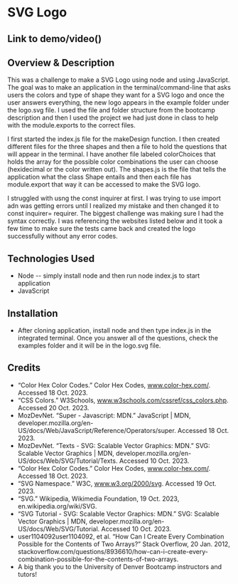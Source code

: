 # SVG Logo 

## Link to demo/video()
## Overview & Description
This was a challenge to make a SVG Logo using node and using JavaScript. The goal was to make an application in the terminal/command-line that asks users the colors and type of shape they want for a SVG logo and once the user answers everything, the new logo appears in the example folder under the logo.svg file. I used the file and folder structure from the bootcamp description and then I used the project we had just done in class to help with the module.exports to the correct files.

I first started the index.js file for the makeDesign function. I then created different files for the three shapes and then a file to hold the questions that will appear in the terminal. I have another file labeled colorChoices that holds the array for the possible color combinations the user can choose (hexidecimal or the color written out). The shapes.js is the file that tells the application what the class Shape entails and then each file has module.export that way it can be accessed to make the SVG logo. 

I struggled with usng the const inquirer at first. I was trying to use import adn was getting errors until I realized my mistake and then changed it to const inquirer= requirer. The biggest challenge was making sure I had the syntax correctly. I was referencing the websites listed below and it took a few time to make sure the tests came back and created the logo successfully without any error codes.
## Technologies Used
- Node -- simply install node and then run node index.js to start application
- JavaScript

## Installation 
- After cloning application, install node and then type index.js in the integrated terminal. Once you answer all of the questions, check the examples folder and it will be in the logo.svg file. 
## Credits 
- “Color Hex Color Codes.” Color Hex Codes, www.color-hex.com/. Accessed 18 Oct. 2023.
- “CSS Colors.” W3Schools, www.w3schools.com/cssref/css_colors.php. Accessed 20 Oct. 2023.
- MozDevNet. “Super - Javascript: MDN.” JavaScript | MDN, developer.mozilla.org/en-US/docs/Web/JavaScript/Reference/Operators/super. Accessed 18 Oct. 2023.
- MozDevNet. “Texts - SVG: Scalable Vector Graphics: MDN.” SVG: Scalable Vector Graphics | MDN, developer.mozilla.org/en-US/docs/Web/SVG/Tutorial/Texts. Accessed 10 Oct. 2023.
- “Color Hex Color Codes.” Color Hex Codes, www.color-hex.com/. Accessed 18 Oct. 2023.
- “SVG Namespace.” W3C, www.w3.org/2000/svg. Accessed 19 Oct. 2023.
- “SVG.” Wikipedia, Wikimedia Foundation, 19 Oct. 2023, en.wikipedia.org/wiki/SVG.
- “SVG Tutorial - SVG: Scalable Vector Graphics: MDN.” SVG: Scalable Vector Graphics | MDN, developer.mozilla.org/en-US/docs/Web/SVG/Tutorial. Accessed 10 Oct. 2023.
- user1104092user1104092, et al. “How Can I Create Every Combination Possible for the Contents of Two Arrays?” Stack Overflow, 20 Jan. 2012, stackoverflow.com/questions/8936610/how-can-i-create-every-combination-possible-for-the-contents-of-two-arrays.
- A big thank you to the University of Denver Bootcamp instructors and tutors!
